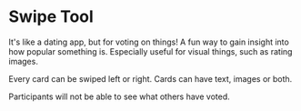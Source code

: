 # Swipe Tool

It's like a dating app, but for voting on things!
A fun way to gain insight into how popular something is.
Especially useful for visual things, such as rating images.

Every card can be swiped left or right.
Cards can have text, images or both.

Participants will not be able to see what others have voted.
